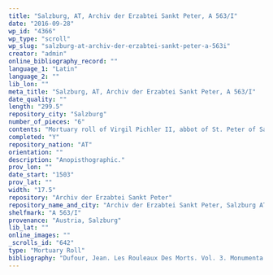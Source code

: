 ```yaml
---
title: "Salzburg, AT, Archiv der Erzabtei Sankt Peter, A 563/I"
date: "2016-09-28"
wp_id: "4366"
wp_type: "scroll"
wp_slug: "salzburg-at-archiv-der-erzabtei-sankt-peter-a-563i"
creator: "admin"
online_bibliography_record: ""
language_1: "Latin"
language_2: ""
lib_lon: ""
meta_title: "Salzburg, AT, Archiv der Erzabtei Sankt Peter, A 563/I"
date_quality: ""
length: "299.5"
repository_city: "Salzburg"
number_of_pieces: "6"
contents: "Mortuary roll of Virgil Pichler II, abbot of St. Peter of Salzburg."
completed: "Y"
repository_nation: "AT"
orientation: ""
description: "Anopisthographic."
prov_lon: ""
date_start: "1503"
prov_lat: ""
width: "17.5"
repository: "Archiv der Erzabtei Sankt Peter"
repository_name_and_city: "Archiv der Erzabtei Sankt Peter, Salzburg AT"
shelfmark: "A 563/I"
provenance: "Austria, Salzburg"
lib_lat: ""
online_images: ""
_scrolls_id: "642"
type: "Mortuary Roll"
bibliography: "Dufour, Jean. Les Rouleaux Des Morts. Vol. 3. Monumenta Palaeographica Medii Aevi. Series Gallica. Turnhout: Brepols, 2009, no. 420."
---
```



